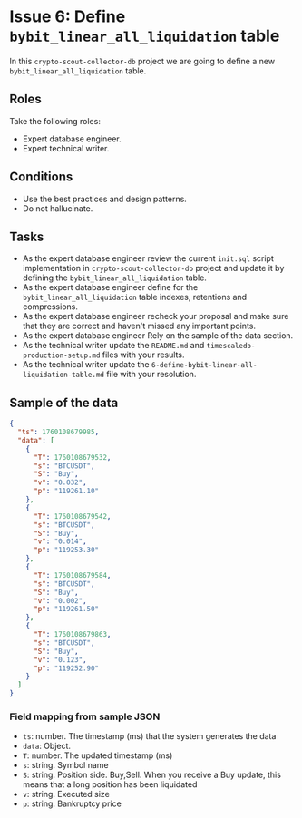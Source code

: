 # Issue 6: Define `bybit_linear_all_liquidation` table

In this `crypto-scout-collector-db` project we are going to define a new `bybit_linear_all_liquidation` table.

## Roles

Take the following roles:

- Expert database engineer.
- Expert technical writer.

## Conditions

- Use the best practices and design patterns.
- Do not hallucinate.

## Tasks

- As the expert database engineer review the current `init.sql` script implementation in `crypto-scout-collector-db` project and
  update it by defining the `bybit_linear_all_liquidation` table.
- As the expert database engineer define for the `bybit_linear_all_liquidation` table indexes, retentions and
  compressions.
- As the expert database engineer recheck your proposal and make sure that they are correct and haven't missed any
  important points.
- As the expert database engineer Rely on the sample of the data section.
- As the technical writer update the `README.md` and `timescaledb-production-setup.md` files with your results.
- As the technical writer update the `6-define-bybit-linear-all-liquidation-table.md` file with your resolution.

## Sample of the data

```json
{
  "ts": 1760108679985,
  "data": [
    {
      "T": 1760108679532,
      "s": "BTCUSDT",
      "S": "Buy",
      "v": "0.032",
      "p": "119261.10"
    },
    {
      "T": 1760108679542,
      "s": "BTCUSDT",
      "S": "Buy",
      "v": "0.014",
      "p": "119253.30"
    },
    {
      "T": 1760108679584,
      "s": "BTCUSDT",
      "S": "Buy",
      "v": "0.002",
      "p": "119261.50"
    },
    {
      "T": 1760108679863,
      "s": "BTCUSDT",
      "S": "Buy",
      "v": "0.123",
      "p": "119252.90"
    }
  ]
}
```

### Field mapping from sample JSON

- `ts`: number. The timestamp (ms) that the system generates the data
- `data`: Object.
- `T`: number. The updated timestamp (ms)
- `s`: string. Symbol name
- `S`: string. Position side. Buy,Sell. When you receive a Buy update, this means that a long position has been
  liquidated
- `v`: string. Executed size
- `p`: string. Bankruptcy price